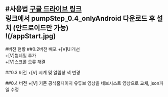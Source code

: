 #사용법
[구글 드라이브 링크](https://drive.google.com/drive/folders/1xwmWDeJbGnc4cCJIzDjwBO6qpj23luqI)  
링크에서 pumpStep_0.4_onlyAndroid 다운로드 후 설치 (안드로이드만 가능)  
!(/appStart.jpg)
---
#버전 현황
##0.2버전 배포 
+[V]UI개선  
+[V]썸네일 추가  
+[V]스크롤 오류 해결

##0.3 버전
+[V] 시계 및 알림창 색 변경

##0.4 버전
+[V] 기존 공식홈페이지 유튜브 영상을 네브시스트 영상으로 교체, json파일 수정
